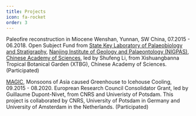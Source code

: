 ```yaml
---
title: Projects
icon: fa-rocket
order: 3
---
```


<script type="text/javascript" src="assets/js/gem-download-count.js" defer></script>

Paleofire reconstruction in Miocene Wenshan, Yunnan, SW China, 07.2015 - 06.2018. Open Subject Fund from <a href="http://english.nigpas.cas.cn/rh/rd/sklps/" target="_blank">State Key Laboratory of Palaeobiology and Stratigraphy</a>, <a href="http://english.nigpas.cas.cn" target="_blank">Nanjing Institute of Geology and Palaeontology (NIGPAS)</a>, <a href="http://english.cas.cn" target="_blank">Chinese Academy of Sciences</a>, led by Shufeng Li, from Xishuangbanna Tropical Botanical Garden (XTBG), Chinese Academy of Sciences. (Participated)

<a href="https://cordis.europa.eu/project/rcn/197271_en.html" target="_blank">MAGIC</a>, Monsoons of Asia caused Greenhouse to Icehouse Cooling, 09.2015 - 08.2020. Europrean Research Council Consolidator Grant, led by Guillaume Dupont-Nivet, from CNRS and Univeristy of Potsdam. This project is collaborated by CNRS, University of Potsdam in Germany and University of Amsterdam in the Netherlands. (Participated)
